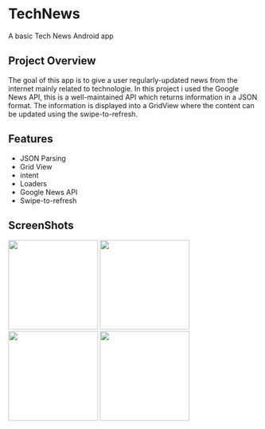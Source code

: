 # TechNews
A basic Tech News Android app

## Project Overview

The goal of this app is to give a user regularly-updated news from the internet mainly related to technologie. In this project i used the Google News API, this is a well-maintained API which returns information in a JSON format. The information is displayed into a GridView where the content can be updated using the swipe-to-refresh.

## Features

- JSON Parsing
- Grid View
- intent
- Loaders
- Google News API
- Swipe-to-refresh

## ScreenShots


<p float="left">
  <img src="https://user-images.githubusercontent.com/44711173/58511926-d36a0280-8169-11e9-860e-32d67af9aa3b.png" width="180" />
  <img src="https://user-images.githubusercontent.com/44711173/58511947-e250b500-8169-11e9-9fb4-fe531c0905ba.png" width="180" /> 
  <img src="https://user-images.githubusercontent.com/44711173/58511974-f1376780-8169-11e9-8567-cc9627b4da8c.png" width="180" />
  <img src="https://user-images.githubusercontent.com/44711173/58512471-2b553900-816b-11e9-8e5a-dff0345c9ee0.png" width="180" />
</p>

